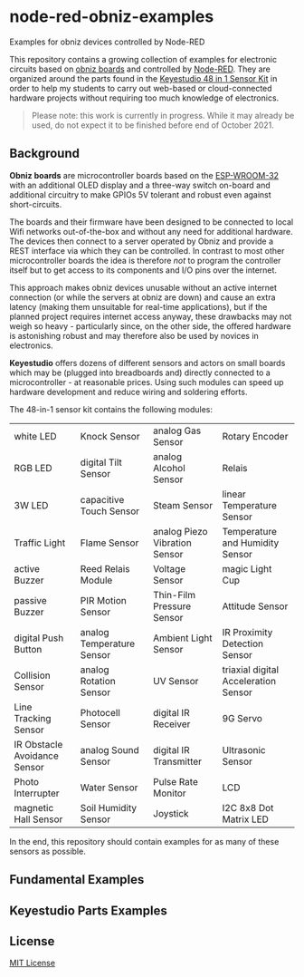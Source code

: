 # node-red-obniz-examples #

Examples for obniz devices controlled by Node-RED

This repository contains a growing collection of examples for electronic circuits based on [obniz boards](https://obniz.com/) and controlled by [Node-RED](https://nodered.org/). They are organized around the parts found in the [Keyestudio 48 in 1 Sensor Kit](https://wiki.keyestudio.com/KS0349_Keyestudio_48_in_1_Sensor_Kit) in order to help my students to carry out web-based or cloud-connected hardware projects without requiring too much knowledge of electronics.

> Please note: this work is currently in progress. While it may already be used, do not expect it to be finished before end of October 2021.

## Background ##

**Obniz boards** are microcontroller boards based on the [ESP-WROOM-32](https://www.espressif.com/en/products/modules/esp32) with an additional OLED display and a three-way switch on-board and additional circuitry to make GPIOs 5V tolerant and robust even against short-circuits.

The boards and their firmware have been designed to be connected to local Wifi networks out-of-the-box and without any need for additional hardware. The devices then connect to a server operated by Obniz and provide a REST interface via which they can be controlled. In contrast to most other microcontroller boards the idea is therefore *not* to program the controller itself but to get access to its components and I/O pins over the internet.

This approach makes obniz devices unusable without an active internet connection (or while the servers at obniz are down) and cause an extra latency (making them unsuitable for real-time applications), but if the planned project requires internet access anyway, these drawbacks may not weigh so heavy - particularly since, on the other side, the offered hardware is astonishing robust and may therefore also be used by novices in electronics.

**Keyestudio** offers dozens of different sensors and actors on small boards which may be (plugged into breadboards and) directly connected to a microcontroller - at reasonable prices. Using such modules can speed up hardware development and reduce wiring and soldering efforts.

The 48-in-1 sensor kit contains the following modules:

<table>
 <tr><td>white LED</td>                   <td>Knock Sensor</td>             <td>analog Gas Sensor             </td><td>Rotary Encoder</td></tr>
 <tr><td>RGB LED</td>                     <td>digital Tilt Sensor</td>      <td>analog Alcohol Sensor         </td><td>Relais</td></tr>
 <tr><td>3W LED</td>                      <td>capacitive Touch Sensor</td>  <td>Steam Sensor                  </td><td>linear Temperature Sensor</td></tr>
 <tr><td>Traffic Light</td>               <td>Flame Sensor</td>             <td>analog Piezo Vibration Sensor </td><td>Temperature and Humidity Sensor</td></tr>
 <tr><td>active Buzzer</td>               <td>Reed Relais Module</td>       <td>Voltage Sensor                </td><td>magic Light Cup</td></tr>
 <tr><td>passive Buzzer</td>              <td>PIR Motion Sensor</td>        <td>Thin-Film Pressure Sensor     </td><td>Attitude Sensor</td></tr>
 <tr><td>digital Push Button</td>         <td>analog Temperature Sensor</td><td>Ambient Light Sensor          </td><td>IR Proximity Detection Sensor</td></tr>
 <tr><td>Collision Sensor</td>            <td>analog Rotation Sensor</td>   <td>UV Sensor                     </td><td>triaxial digital Acceleration Sensor</td></tr>
 <tr><td>Line Tracking Sensor</td>        <td>Photocell Sensor</td>         <td>digital IR Receiver           </td><td>9G Servo</td></tr>
 <tr><td>IR Obstacle Avoidance Sensor</td><td>analog Sound Sensor</td>      <td>digital IR Transmitter        </td><td>Ultrasonic Sensor</td></tr>
 <tr><td>Photo Interrupter</td>           <td>Water Sensor</td>             <td>Pulse Rate Monitor            </td><td>LCD</td></tr>
 <tr><td>magnetic Hall Sensor</td>        <td>Soil Humidity Sensor</td>     <td>Joystick                      </td><td>I2C 8x8 Dot Matrix LED</td></tr>
</table>

In the end, this repository should contain examples for as many of these sensors as possible.

## Fundamental Examples ##


## Keyestudio Parts Examples ##


## License ##

[MIT License](LICENSE.md)
